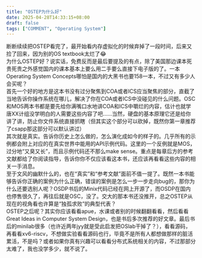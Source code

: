 ```yaml
---
title: "OSTEP为什么好"
date: 2025-04-28T14:33:15+08:00
draft: false
tags: ["COMMENT", "Operating System"]
---
```


断断续续把OSTEP看完了，最开始看内存虚拟化的时候弃掉了一段时间，后来又捡了回来，因为别的OS textbook太烂了😂  
为什么OSTEP好？说实话，免费反而是最后要提及的有点，除了美国那边课本死贵死贵之外感觉国内的课本基本上要么用二手要么直接下电子版的了。一本Operating System Concepts哪怕是国内的大黑书也要158一本，不过又有多少人会买呢？  
首先一个好的地方是这本书没有过分聚焦到COA或者ICS应当聚焦的部分，直截了当地告诉你操作系统在哪儿，解决了你在COA或者ICS中没碰见的什么问题。OSC和MOS两本书都是要先给你满嘴口水地讲COA和ICS中嚼烂的内容，估计也就学唐XX计组没学明白的人需要这些内容了吧......当然，硬盘的基本原理它还是给你讲了讲，防止你文件系统直接抓瞎（但其实这个部分可以砍掉，既然你第一章推荐了csapp那这部分可以默认讲过）  
其次就是真实。告诉你历史上怎么做的，怎么演化成如今的样子的。几乎所有的示例都会附上对应的在真实世界中能用的API示例代码。这里的一个反例就是MOS，过分地“又臭又长”，而且示例代码还不那么make sense。重点是每章后方的参考文献都给了你阅读指导，告诉你你不仅应该看这本书，还应该再看看这些内容的相关一手消息。  
至于文风的幽默什么的，也在“真实”和“参考文献”面前不值一提了。既然一本书能够告诉你正确的案例为什么正确，错误的案例是怎么一步一步走向bug的，那你为什么还要选别人呢？OSDP书后的Minix代码已经在网上开源了，而OSDP在国内也停售很久了，再往后就是OSC，没了。交大的那本书还没推开，总之OSTEP从现在的视角看也许算是“独孤求败”的典型代表？  
OSTEP之后呢？其实你应该看看apue，水课或者别的时候翻翻看看，然后看看Great Ideas in Computer System Design，也是书后多次推荐的好文章。最后书后的minilab很多（也许近两年jyy就是受此启发把OSlab干掉了？），看看源码，再看看xv6-riscv，不想做实验看看源码也行，毕竟不是所有人都想做那样的脏活累活，不是吗？或者如果你真有兴趣可以看看分布式系统相关的内容，不过那部分太难了，我也没学多少，就不说了。